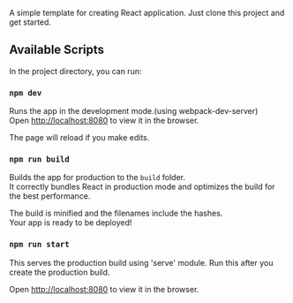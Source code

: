 A simple template for creating React application. Just clone this project and get started.

## Available Scripts

In the project directory, you can run:

### `npm dev`

Runs the app in the development mode.(using webpack-dev-server)<br>
Open [http://localhost:8080](http://localhost:8080) to view it in the browser.

The page will reload if you make edits.

### `npm run build`

Builds the app for production to the `build` folder.<br>
It correctly bundles React in production mode and optimizes the build for the best performance.

The build is minified and the filenames include the hashes.<br>
Your app is ready to be deployed!

### `npm run start`
This serves the production build using 'serve' module.
Run this after you create the production build.<br>

Open [http://localhost:8080](http://localhost:8080) to view it in the browser.
